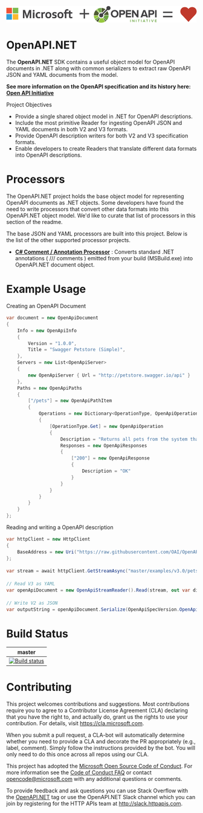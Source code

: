 ![Category overview screenshot](docs/images/oainet.png "Microsoft + OpenAPI = Love")

# OpenAPI.NET

The **OpenAPI.NET** SDK contains a useful object model for OpenAPI documents in .NET along with common serializers to extract raw OpenAPI JSON and YAML documents from the model.

**See more information on the OpenAPI specification and its history here: <a href="https://www.openapis.org">Open API Initiative</a>**

Project Objectives 

- Provide a single shared object model in .NET for OpenAPI descriptions.
- Include the most primitive Reader for ingesting OpenAPI JSON and YAML documents in both V2 and V3 formats.
- Provide OpenAPI description writers for both V2 and V3 specification formats.
- Enable developers to create Readers that translate different data formats into OpenAPI descriptions. 

# Processors
The OpenAPI.NET project holds the base object model for representing OpenAPI documents as .NET objects. Some developers have found the need to write processors that convert other data formats into this OpenAPI.NET object model. We'd like to curate that list of processors in this section of the readme. 

The base JSON and YAML processors are built into this project. Below is the list of the other supported processor projects.

- [**C# Comment / Annotation Processor**](https://github.com/Microsoft/OpenAPI.NET.CSharpAnnotations) : Converts standard .NET annotations ( /// comments ) emitted from your build (MSBuild.exe) into OpenAPI.NET document object. 

# Example Usage

Creating an OpenAPI Document

```C#
var document = new OpenApiDocument
{
    Info = new OpenApiInfo
    {
        Version = "1.0.0",
        Title = "Swagger Petstore (Simple)",
    },
    Servers = new List<OpenApiServer>
    {
        new OpenApiServer { Url = "http://petstore.swagger.io/api" }
    },
    Paths = new OpenApiPaths
    {
        ["/pets"] = new OpenApiPathItem
        {
            Operations = new Dictionary<OperationType, OpenApiOperation>
            {
                [OperationType.Get] = new OpenApiOperation
                {
                    Description = "Returns all pets from the system that the user has access to",
                    Responses = new OpenApiResponses
                    {
                        ["200"] = new OpenApiResponse
                        {
                            Description = "OK"
                        }
                    }
                }
            }
        }
    }
};
```

Reading and writing a OpenAPI description

```C#
var httpClient = new HttpClient
{
    BaseAddress = new Uri("https://raw.githubusercontent.com/OAI/OpenAPI-Specification/")
};

var stream = await httpClient.GetStreamAsync("master/examples/v3.0/petstore.yaml");

// Read V3 as YAML
var openApiDocument = new OpenApiStreamReader().Read(stream, out var diagnostic);

// Write V2 as JSON
var outputString = openApiDocument.Serialize(OpenApiSpecVersion.OpenApi2_0, OpenApiFormat.Json);

```

# Build Status

|**master**|
|--|
|[![Build status](https://ci.appveyor.com/api/projects/status/9l6hly3vjeu0tmtx/branch/master?svg=true)](https://ci.appveyor.com/project/MicrosoftOpenAPINETAdmin/openapi-net-54e7i/branch/master)|

# Contributing

This project welcomes contributions and suggestions.  Most contributions require you to agree to a
Contributor License Agreement (CLA) declaring that you have the right to, and actually do, grant us
the rights to use your contribution. For details, visit https://cla.microsoft.com.

When you submit a pull request, a CLA-bot will automatically determine whether you need to provide
a CLA and decorate the PR appropriately (e.g., label, comment). Simply follow the instructions
provided by the bot. You will only need to do this once across all repos using our CLA.

This project has adopted the [Microsoft Open Source Code of Conduct](https://opensource.microsoft.com/codeofconduct/).
For more information see the [Code of Conduct FAQ](https://opensource.microsoft.com/codeofconduct/faq/) or
contact [opencode@microsoft.com](mailto:opencode@microsoft.com) with any additional questions or comments.

To provide feedback and ask questions you can use Stack Overflow with the [OpenAPI.NET](https://stackoverflow.com/questions/tagged/openapi.net) tag or use the OpenAPI.NET Slack channel which you can join by registering for the HTTP APIs team at http://slack.httpapis.com.
